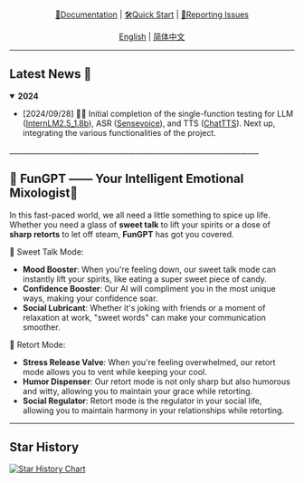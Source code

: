 <div align="center">
  <!-- <img src="Assets/image/FunGPT-logo.svg" width="450"/> -->

  [📘Documentation](https://github.com/Alannikos/FunGPT) |
  [🛠️Quick Start](https://github.com/Alannikos/FunGPT) |
  [🤔Reporting Issues](https://github.com/Alannikos/FunGPT/issues) 

  [English](README_en.md) | [简体中文](README_zh.md)

</div>

_____________________________________________________________________

## Latest News 🎉

<details open>
<summary><b>2024</b></summary>

- \[2024/09/28\] 👋👋 Initial completion of the single-function testing for LLM ([InternLM2.5_1.8b](https://huggingface.co/internlm/internlm2_5-1_8b-chat)), ASR ([Sensevoice](https://www.modelscope.cn/models/iic/sensevoicesmall)), and TTS ([ChatTTS](https://huggingface.co/2Noise/ChatTTS)). Next up, integrating the various functionalities of the project.

</details>
_____________________________________________________________________

## 🌈 FunGPT —— Your Intelligent Emotional Mixologist🍹

In this fast-paced world, we all need a little something to spice up life. Whether you need a glass of **sweet talk** to lift your spirits or a dose of **sharp retorts** to let off steam, **FunGPT** has got you covered.

🍬 Sweet Talk Mode:

- **Mood Booster**: When you're feeling down, our sweet talk mode can instantly lift your spirits, like eating a super sweet piece of candy.
- **Confidence Booster**: Our AI will compliment you in the most unique ways, making your confidence soar.
- **Social Lubricant**: Whether it's joking with friends or a moment of relaxation at work, "sweet words" can make your communication smoother.

🔪 Retort Mode:

- **Stress Release Valve**: When you're feeling overwhelmed, our retort mode allows you to vent while keeping your cool.
- **Humor Dispenser**: Our retort mode is not only sharp but also humorous and witty, allowing you to maintain your grace while retorting.
- **Social Regulator**: Retort mode is the regulator in your social life, allowing you to maintain harmony in your relationships while retorting.

_____________________________________________________________________

## Star History

[![Star History Chart](https://api.star-history.com/svg?repos=Alannikos/FunGPT&type=Date)](https://star-history.com/#Alannikos/FunGPT&Date)